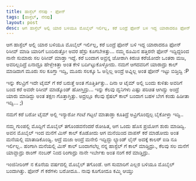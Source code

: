 ```yaml
---
title: ಹಾಸ್ಟೆಲ್ ನೆನಪು - ಫೋನ್
tags: [ಹಾಸ್ಟೆಲ್, ನೆನಪು]
layout: post
desc: ಆಗ ಹಾಸ್ಟೆಲ್ ಅಲ್ಲಿ ಯಾರ ಬಳಿಯೂ ಮೊಬೈಲ್ ಇರ್ಲಿಲ್ಲ, ಕರೆ ಬಂದ್ರೆ ಫೋನ್ ಬಳಿ ಇದ್ದ ಯಾರಾದರೂ ಫೋನ್ ರಿಸೀವ್ ಮಾಡಿ ಯಾರಿಗೆ ಬಂದಿರುತ್ತೋ ಅವರ ಹೆಸ್ರು ಕೂಗಬೇಕಿತ್ತು
---
```

ಆಗ ಹಾಸ್ಟೆಲ್ ಅಲ್ಲಿ ಯಾರ ಬಳಿಯೂ ಮೊಬೈಲ್ ಇರ್ಲಿಲ್ಲ, ಕರೆ ಬಂದ್ರೆ ಫೋನ್ ಬಳಿ ಇದ್ದ ಯಾರಾದರೂ ಫೋನ್ ರಿಸೀವ್ ಮಾಡಿ ಯಾರಿಗೆ ಬಂದಿರುತ್ತೋ ಅವರ ಹೆಸ್ರು ಕೂಗಬೇಕಿತ್ತು... ನಮ್ಮ ರೂಮಿನ ಹತ್ತಿರನೇ ಫೋನ್ ಇದ್ದಿದ್ದರಿಂದ ನಾನೇ ಸುಮಾರು ಸಲ ರಿಸೀವ್ ಮಾಡ್ತಾ ಇದ್ದೆ. ಕರೆ ಬಂದಾಗ ಅವ್ರನ್ನ ಜೋರಾಗಿ ಕಿರುಚಿ ಕರೆಯೋದೇ ಒಂತರಾ ಮಜ, ಅವರಿಲ್ಲದಿದ್ರೆ ಏನಾದ್ರೂ ಹೇಳ್ಬೇಕಿತ್ತಾ ಅಂತ ಕೇಳಿ ಬರ್ದಿಟ್ಟುಕೊಳ್ಳೋದು. ನಮಗೆ ಆಗದವರಿಗೆ ಯಾರಾದ್ರು ಕಾಲ್ ಮಾಡಿದಾಗ ಮೂರು ಸಲ ಕೂಗ್ತಾ ಇದ್ವಿ, ಮೂರು ಸಲಕ್ಕೂ ಓ ಅನ್ಲಿಲ್ಲ ಅಂದ್ರೆ ಅವ್ನಿಲ್ಲ ಅಂತ ಫೋನ್ ಇಟ್ಟು ಬಿಡ್ತಿದ್ವಿ  :P 

ಇನ್ನು ಕೆಲವ್ರಿಗೆ ಇದೇ ಟೈಮ್ ಗೆ ಕರೆ ಬರುತ್ತೆ ಅಂತ ಗೊತ್ತಿರ್ತಿತ್ತು.. ದಿನಾ ಆ ಟೈಮ್ ಅಲ್ಲಿ ಬಂದು ಕುಳಿತು ಅವರಿಗೆ ಬಂದ ಕರೆ ಅವರೇ ರಿಸೀವ್ ಮಾಡ್ಕೊಂಡ್ ಹೋಗ್ತಿದ್ರು... ಇನ್ನು ಕೆಲವು ದ್ವನಿಗಳು ಎಷ್ಟು ಪರಿಚಿತ ಆಗಿದ್ವು ಅಂದ್ರೆ ಯಾರು ಮಾಡಿದ್ದು ಅಂತ ತಕ್ಷಣ ಗೊತ್ತಾಗ್ತಿತ್ತು. ಅದ್ರಲ್ಲೂ ಕೆಲವು ಸ್ಪೆಷಲ್ ಕಾಲ್ ಬಂದಾಗ ಬಹಳ ಬೇಗ ಕಂಡು ಹಿಡೀತಾ ಇದ್ವಿ... ;) 

ನಮಗೆ ಕರೆ ಬರೋ ಟೈಮ್ ಅಲ್ಲಿ ಇನ್ಯಾರೋ ಗಂಟೆ ಗಟ್ಟಲೆ ಮಾತಾಡ್ತಾ ಕೂತಿದ್ರೆ ಅವ್ರಿಗೊಂದ್ಸಲ್ಪ ಬೈಕೋಳ್ತಾ ಇದ್ವಿ.. 

ನಮ್ಮ ಗುಂಪಲ್ಲಿ ಮೊದ್ಲಿಗೆ ಮೊಬೈಲ್ ತಗೊಂಡವನೆಂದರೆ ರೋಹಿತ, ಆಗ ಒಂದು ಹೊಸ ಪ್ರಯೋಗ ಶುರು ಮಾಡಿದ್ವಿ. ಅವನ ಮೊಬೈಲ್ ಇಂದ ಮನೆಗೆ ಮಿಸ್ ಕಾಲ್ ಕೊಡೋದು ಆಗ ಮನೆಯಿಂದ ವಾಪಸ್ ಕರೆ ಮಾಡೋದು ಅಂತ ಮನೆಯಲ್ಲಿ ಮಾತಾಡಿಕೊಂಡ್ವಿ. ಆದ್ರೆ ಮಜಾ ಅಂದ್ರೆ ಮನೇಲಿ ಇದ್ದಿದ್ದು ಲ್ಯಾಂಡ್ ಲೈನ್ ಅದಕ್ಕೆ ಕಾಲರ್ ಐಡಿ ನೂ ಇರ್ಲಿಲ್ಲ.. ಹಂಗಾಗಿ ಮನೆಯಲ್ಲಿ ಮಿಸ್ ಕಾಲ್ ಬಂದಾಗಲೆಲ್ಲ ನನ್ನ ಹಾಸ್ಟೆಲ್ ಗೆ ಕಾಲ್ ಮಾಡ್ತಿದ್ರು., ಕೆಲವು ಸಲ ಮನೆಗೆ ಯಾವ್ದಾದ್ರು ರಾಂಗ್ ನಂಬರ್ ನಿಂದ ರಿಂಗಾದ್ರು ನಾನೇ ಇರ್ಬೇಕು ಅಂತ ನಂಗೆ ಕರೆ ಮಾಡ್ತಿದ್ರು. 

ಇಂಜಿನೀರಿಂಗ್ ನ ಕೊನೆಯ ವರ್ಷದಲ್ಲಿ ಮೊಬೈಲ್ ತಗೊಂಡೆ. ಆಗ ಸುಮಾರಿಗೆ ಎಲ್ಲರ ಬಳಿಯೂ ಮೊಬೈಲ್ ಬಂದಾಗಿತ್ತು. ಫೋನ್ ಗೆ ಕರೆಗಳು ಬರೋದೂ.. ನಾವು ಕೂಗೋದೂ ಕಮ್ಮಿ ಆಯ್ತು
